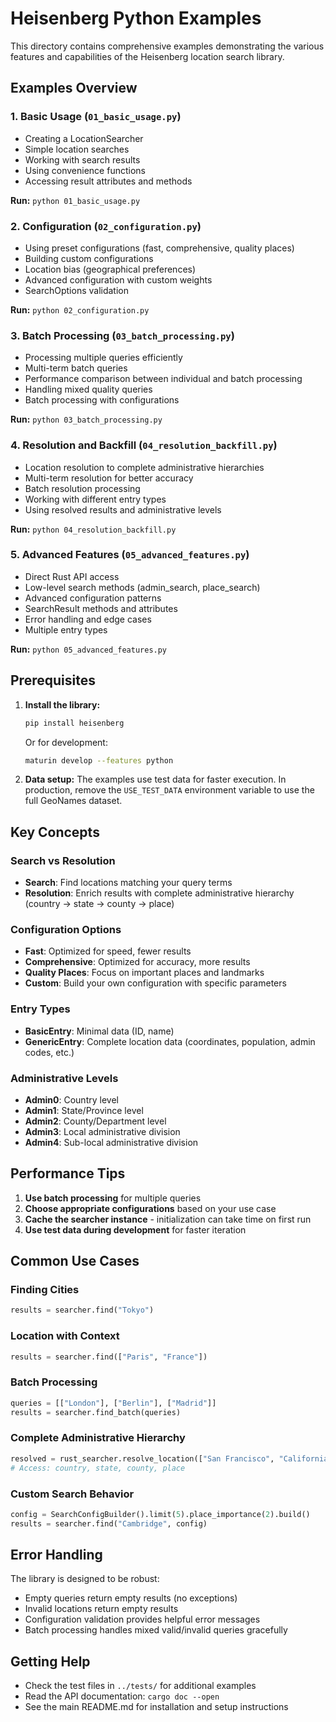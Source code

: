 # Heisenberg Python Examples

This directory contains comprehensive examples demonstrating the various features and capabilities of the Heisenberg location search library.

## Examples Overview

### 1. Basic Usage (`01_basic_usage.py`)
- Creating a LocationSearcher
- Simple location searches  
- Working with search results
- Using convenience functions
- Accessing result attributes and methods

**Run:** `python 01_basic_usage.py`

### 2. Configuration (`02_configuration.py`)
- Using preset configurations (fast, comprehensive, quality places)
- Building custom configurations
- Location bias (geographical preferences)
- Advanced configuration with custom weights
- SearchOptions validation

**Run:** `python 02_configuration.py`

### 3. Batch Processing (`03_batch_processing.py`)
- Processing multiple queries efficiently
- Multi-term batch queries
- Performance comparison between individual and batch processing
- Handling mixed quality queries
- Batch processing with configurations

**Run:** `python 03_batch_processing.py`

### 4. Resolution and Backfill (`04_resolution_backfill.py`)
- Location resolution to complete administrative hierarchies
- Multi-term resolution for better accuracy
- Batch resolution processing
- Working with different entry types
- Using resolved results and administrative levels

**Run:** `python 04_resolution_backfill.py`

### 5. Advanced Features (`05_advanced_features.py`)
- Direct Rust API access
- Low-level search methods (admin_search, place_search)
- Advanced configuration patterns
- SearchResult methods and attributes
- Error handling and edge cases
- Multiple entry types

**Run:** `python 05_advanced_features.py`

## Prerequisites

1. **Install the library:**
   ```bash
   pip install heisenberg
   ```
   
   Or for development:
   ```bash
   maturin develop --features python
   ```

2. **Data setup:**
   The examples use test data for faster execution. In production, remove the `USE_TEST_DATA` environment variable to use the full GeoNames dataset.

## Key Concepts

### Search vs Resolution
- **Search**: Find locations matching your query terms
- **Resolution**: Enrich results with complete administrative hierarchy (country → state → county → place)

### Configuration Options
- **Fast**: Optimized for speed, fewer results
- **Comprehensive**: Optimized for accuracy, more results  
- **Quality Places**: Focus on important places and landmarks
- **Custom**: Build your own configuration with specific parameters

### Entry Types
- **BasicEntry**: Minimal data (ID, name)
- **GenericEntry**: Complete location data (coordinates, population, admin codes, etc.)

### Administrative Levels
- **Admin0**: Country level
- **Admin1**: State/Province level
- **Admin2**: County/Department level
- **Admin3**: Local administrative division
- **Admin4**: Sub-local administrative division

## Performance Tips

1. **Use batch processing** for multiple queries
2. **Choose appropriate configurations** based on your use case
3. **Cache the searcher instance** - initialization can take time on first run
4. **Use test data during development** for faster iteration

## Common Use Cases

### Finding Cities
```python
results = searcher.find("Tokyo")
```

### Location with Context
```python
results = searcher.find(["Paris", "France"])
```

### Batch Processing
```python
queries = [["London"], ["Berlin"], ["Madrid"]]
results = searcher.find_batch(queries)
```

### Complete Administrative Hierarchy
```python
resolved = rust_searcher.resolve_location(["San Francisco", "California"])
# Access: country, state, county, place
```

### Custom Search Behavior
```python
config = SearchConfigBuilder().limit(5).place_importance(2).build()
results = searcher.find("Cambridge", config)
```

## Error Handling

The library is designed to be robust:
- Empty queries return empty results (no exceptions)
- Invalid locations return empty results
- Configuration validation provides helpful error messages
- Batch processing handles mixed valid/invalid queries gracefully

## Getting Help

- Check the test files in `../tests/` for additional examples
- Read the API documentation: `cargo doc --open`
- See the main README.md for installation and setup instructions